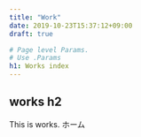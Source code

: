```yaml
---
title: "Work"
date: 2019-10-23T15:37:12+09:00
draft: true

# Page level Params.
# Use .Params 
h1: Works index
---
```


## works h2
This is works. ホーム
